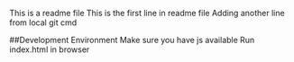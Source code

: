 This is a readme file
This is the first line in readme file
Adding another line from local git cmd

##Development Environment
Make sure you have js available Run index.html in browser
